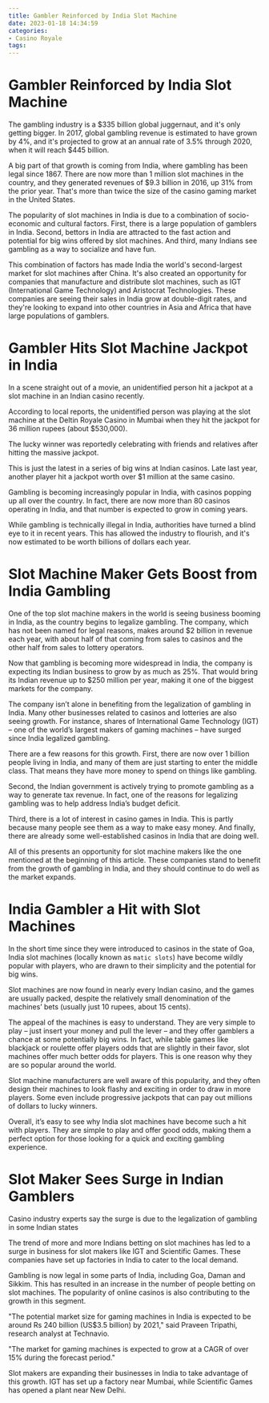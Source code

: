 ```yaml
---
title: Gambler Reinforced by India Slot Machine
date: 2023-01-18 14:34:59
categories:
- Casino Royale
tags:
---
```



#  Gambler Reinforced by India Slot Machine

The gambling industry is a $335 billion global juggernaut, and it's only getting bigger. In 2017, global gambling revenue is estimated to have grown by 4%, and it's projected to grow at an annual rate of 3.5% through 2020, when it will reach $445 billion.

A big part of that growth is coming from India, where gambling has been legal since 1867. There are now more than 1 million slot machines in the country, and they generated revenues of $9.3 billion in 2016, up 31% from the prior year. That's more than twice the size of the casino gaming market in the United States.

The popularity of slot machines in India is due to a combination of socio-economic and cultural factors. First, there is a large population of gamblers in India. Second, bettors in India are attracted to the fast action and potential for big wins offered by slot machines. And third, many Indians see gambling as a way to socialize and have fun.

This combination of factors has made India the world's second-largest market for slot machines after China. It's also created an opportunity for companies that manufacture and distribute slot machines, such as IGT (International Game Technology) and Aristocrat Technologies. These companies are seeing their sales in India grow at double-digit rates, and they're looking to expand into other countries in Asia and Africa that have large populations of gamblers.

#  Gambler Hits Slot Machine Jackpot in India

In a scene straight out of a movie, an unidentified person hit a jackpot at a slot machine in an Indian casino recently.

According to local reports, the unidentified person was playing at the slot machine at the Deltin Royale Casino in Mumbai when they hit the jackpot for 36 million rupees (about $530,000).

The lucky winner was reportedly celebrating with friends and relatives after hitting the massive jackpot.

This is just the latest in a series of big wins at Indian casinos. Late last year, another player hit a jackpot worth over $1 million at the same casino.

Gambling is becoming increasingly popular in India, with casinos popping up all over the country. In fact, there are now more than 80 casinos operating in India, and that number is expected to grow in coming years.

While gambling is technically illegal in India, authorities have turned a blind eye to it in recent years. This has allowed the industry to flourish, and it's now estimated to be worth billions of dollars each year.

#  Slot Machine Maker Gets Boost from India Gambling

One of the top slot machine makers in the world is seeing business booming in India, as the country begins to legalize gambling. The company, which has not been named for legal reasons, makes around $2 billion in revenue each year, with about half of that coming from sales to casinos and the other half from sales to lottery operators.

Now that gambling is becoming more widespread in India, the company is expecting its Indian business to grow by as much as 25%. That would bring its Indian revenue up to $250 million per year, making it one of the biggest markets for the company.

The company isn’t alone in benefiting from the legalization of gambling in India. Many other businesses related to casinos and lotteries are also seeing growth. For instance, shares of International Game Technology (IGT) – one of the world’s largest makers of gaming machines – have surged since India legalized gambling.

There are a few reasons for this growth. First, there are now over 1 billion people living in India, and many of them are just starting to enter the middle class. That means they have more money to spend on things like gambling.

Second, the Indian government is actively trying to promote gambling as a way to generate tax revenue. In fact, one of the reasons for legalizing gambling was to help address India’s budget deficit.

Third, there is a lot of interest in casino games in India. This is partly because many people see them as a way to make easy money. And finally, there are already some well-established casinos in India that are doing well.

All of this presents an opportunity for slot machine makers like the one mentioned at the beginning of this article. These companies stand to benefit from the growth of gambling in India, and they should continue to do well as the market expands.

#  India Gambler a Hit with Slot Machines

In the short time since they were introduced to casinos in the state of Goa, India slot machines (locally known as `matic slots`) have become wildly popular with players, who are drawn to their simplicity and the potential for big wins.

Slot machines are now found in nearly every Indian casino, and the games are usually packed, despite the relatively small denomination of the machines’ bets (usually just 10 rupees, about 15 cents).

The appeal of the machines is easy to understand. They are very simple to play – just insert your money and pull the lever – and they offer gamblers a chance at some potentially big wins. In fact, while table games like blackjack or roulette offer players odds that are slightly in their favor, slot machines offer much better odds for players. This is one reason why they are so popular around the world.

Slot machine manufacturers are well aware of this popularity, and they often design their machines to look flashy and exciting in order to draw in more players. Some even include progressive jackpots that can pay out millions of dollars to lucky winners.

Overall, it’s easy to see why India slot machines have become such a hit with players. They are simple to play and offer good odds, making them a perfect option for those looking for a quick and exciting gambling experience.

#  Slot Maker Sees Surge in Indian Gamblers

Casino industry experts say the surge is due to the legalization of gambling in some Indian states

The trend of more and more Indians betting on slot machines has led to a surge in business for slot makers like IGT and Scientific Games. These companies have set up factories in India to cater to the local demand.

Gambling is now legal in some parts of India, including Goa, Daman and Sikkim. This has resulted in an increase in the number of people betting on slot machines. The popularity of online casinos is also contributing to the growth in this segment.

"The potential market size for gaming machines in India is expected to be around Rs 240 billion (US$3.5 billion) by 2021," said Praveen Tripathi, research analyst at Technavio.

"The market for gaming machines is expected to grow at a CAGR of over 15% during the forecast period."

Slot makers are expanding their businesses in India to take advantage of this growth. IGT has set up a factory near Mumbai, while Scientific Games has opened a plant near New Delhi.